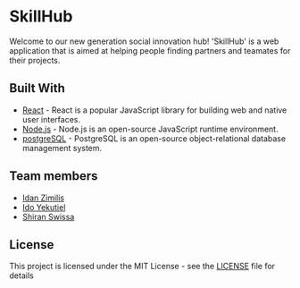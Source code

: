 # SkillHub

Welcome to our new generation social innovation hub!
'SkillHub' is a web application that is aimed at helping people finding partners and teamates for their projects.

## Built With

* [React](https://react.dev/) - React is a popular JavaScript library for building web and native user interfaces.
* [Node.js](https://nodejs.org/en) - Node.js is an open-source JavaScript runtime environment.
* [postgreSQL](https://www.postgresql.org/) - PostgreSQL is an open-source object-relational database management system.

## Team members

* [Idan Zimilis](https://github.com/IdanZimi)
* [Ido Yekutiel](https://github.com/Idoyek)
* [Shiran Swissa](https://github.com/Swisash)


## License

This project is licensed under the MIT License - see the [LICENSE](LICENSE) file for details